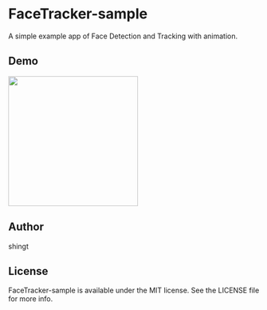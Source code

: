 # FaceTracker-sample

A simple example app of Face Detection and Tracking with animation.

## Demo

<img src="https://cloud.githubusercontent.com/assets/1391330/23337647/376d7f78-fc38-11e6-842a-2ec433ef2da0.gif" width="260">

## Author

shingt

## License

FaceTracker-sample is available under the MIT license. See the LICENSE file for more info.

